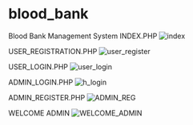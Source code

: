 # blood_bank
Blood Bank Management System
INDEX.PHP
![index](https://user-images.githubusercontent.com/56357173/172016481-3bca4677-ff06-406d-bb28-ed14ca244d0e.jpg)

USER_REGISTRATION.PHP
![user_register](https://user-images.githubusercontent.com/56357173/172016468-18b387a0-d64d-4d20-9cba-58d193617118.jpg)

USER_LOGIN.PHP
![user_login](https://user-images.githubusercontent.com/56357173/172016460-9dcf3c3f-3fea-4ed7-b78c-ea279256110d.jpg)



ADMIN_LOGIN.PHP
![h_login](https://user-images.githubusercontent.com/56357173/172017664-eae5f3d5-c48c-4e62-879c-1b25ad2e6d93.jpg)

ADMIN_REGISTER.PHP
![ADMIN_REG](https://user-images.githubusercontent.com/56357173/172020777-7bbbfe36-6a78-4d8c-9cf0-61c796a897ac.jpg)

WELCOME ADMIN
![WELCOME_ADMIN](https://user-images.githubusercontent.com/56357173/172020785-9d67ed42-d67a-4657-9c1f-e03d145fff64.jpg)

